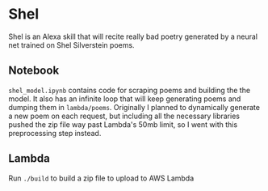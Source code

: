 # Shel

Shel is an Alexa skill that will recite really bad poetry generated by a neural net trained on Shel Silverstein poems.

## Notebook
`shel_model.ipynb` contains code for scraping poems and building the the model. It also has an infinite loop that will keep generating poems and dumping them in `lambda/poems`. Originally I planned to dynamically generate a new poem on each request, but including all the necessary libraries pushed the zip file way past Lambda's 50mb limit, so I went with this preprocessing step instead.

## Lambda
Run `./build` to build a zip file to upload to AWS Lambda